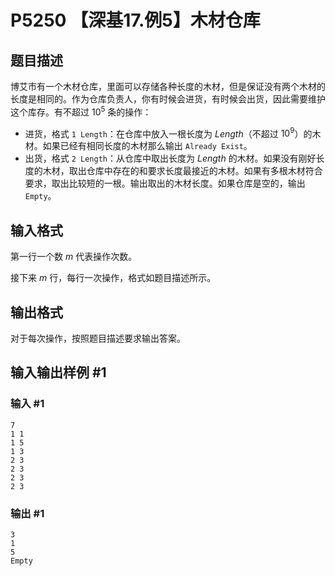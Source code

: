 # P5250 【深基17.例5】木材仓库

## 题目描述

博艾市有一个木材仓库，里面可以存储各种长度的木材，但是保证没有两个木材的长度是相同的。作为仓库负责人，你有时候会进货，有时候会出货，因此需要维护这个库存。有不超过 $10^5$ 条的操作：

- 进货，格式 `1 Length`：在仓库中放入一根长度为 $Length$（不超过 $10^9$）的木材。如果已经有相同长度的木材那么输出 `Already Exist`。
- 出货，格式 `2 Length`：从仓库中取出长度为 $Length$ 的木材。如果没有刚好长度的木材，取出仓库中存在的和要求长度最接近的木材。如果有多根木材符合要求，取出比较短的一根。输出取出的木材长度。如果仓库是空的，输出 `Empty`。

## 输入格式

第一行一个数 $m$ 代表操作次数。

接下来 $m$ 行，每行一次操作，格式如题目描述所示。

## 输出格式

对于每次操作，按照题目描述要求输出答案。

## 输入输出样例 #1

### 输入 #1

```
7
1 1
1 5
1 3
2 3
2 3
2 3
2 3
```

### 输出 #1

```
3
1
5
Empty
```